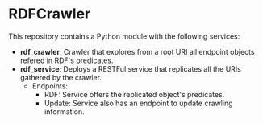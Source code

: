 # RDFCrawler
This repository contains a Python module with the following services:
  - __rdf_crawler__: Crawler that explores from a root URI all endpoint objects refered in RDF's predicates.
  - __rdf_service__: Deploys a RESTFul service that replicates all the URIs gathered by the crawler.
    - Endpoints:
      - RDF: Service offers the replicated object's predicates.
      - Update: Service also has an endpoint to update crawling information.
